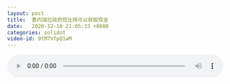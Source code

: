 ```yaml
---
layout: post
title:  委内瑞拉政府挖比特币以获取现金
date:   2020-12-18 21:05:33 +0800
categories: solidot
video-id: 9tM7VfpQ1wM
---
```


<audio src="/assets/f47b9b26b69d66b84d1cc03360e6ecdf.mp3" style="width: 100%;" controls></audio>

